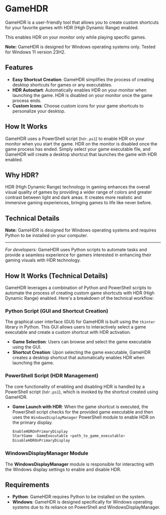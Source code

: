 

# GameHDR

GameHDR is a user-friendly tool that allows you to create custom shortcuts for your favorite games with HDR (High Dynamic Range) enabled. 

This enables HDR on your monitor only while playing specific games.

**Note:** GameHDR is designed for Windows operating systems only. Tested for Windows 11 version 23H2.

## Features

- **Easy Shortcut Creation**: GameHDR simplifies the process of creating desktop shortcuts for games or any executables.
- **HDR Autostart**: Automatically enables HDR on your monitor when launching the game. HDR is disabled on your monitor once the game process ends.
- **Custom Icons**: Choose custom icons for your game shortcuts to personalize your desktop.

## How It Works

GameHDR uses a PowerShell script (`hdr.ps1`) to enable HDR on your monitor when you start the game. HDR on the monitor is disabled once the game process has ended. Simply select your game executable file, and GameHDR will create a desktop shortcut that launches the game with HDR enabled.

## Why HDR?

HDR (High Dynamic Range) technology in gaming enhances the overall visual quality of games by providing a wider range of colors and greater contrast between light and dark areas. It creates more realistic and immersive gaming experiences, bringing games to life like never before.

## Technical Details

**Note:** GameHDR is designed for Windows operating systems and requires Python to be installed on your computer.

---

*For developers:* GameHDR uses Python scripts to automate tasks and provide a seamless experience for gamers interested in enhancing their gaming visuals with HDR technology.

## How It Works (Technical Details)

GameHDR leverages a combination of Python and PowerShell scripts to automate the process of creating custom game shortcuts with HDR (High Dynamic Range) enabled. Here's a breakdown of the technical workflow:

### Python Script (GUI and Shortcut Creation)

The graphical user interface (GUI) for GameHDR is built using the `tkinter` library in Python. This GUI allows users to interactively select a game executable and create a custom shortcut with HDR activation.

- **Game Selection**: Users can browse and select the game executable using the GUI.
- **Shortcut Creation**: Upon selecting the game executable, GameHDR creates a desktop shortcut that automatically enables HDR when launching the game.

### PowerShell Script (HDR Management)

The core functionality of enabling and disabling HDR is handled by a PowerShell script (`hdr.ps1`), which is invoked by the shortcut created using GameHDR.

- **Game Launch with HDR**: When the game shortcut is executed, the PowerShell script checks for the provided game executable and then uses the `WindowsDisplayManager` PowerShell module to enable HDR on the primary display.
  
  ```powershell
  EnableHDROnPrimaryDisplay
  StartGame -GameExecutable <path_to_game_executable>
  DisableHDROnPrimaryDisplay

### WindowsDisplayManager Module

The **WindowsDisplayManager** module is responsible for interacting with the Windows display settings to enable and disable HDR.

## Requirements

- **Python**: GameHDR requires Python to be installed on the system.
- **Windows**: GameHDR is designed specifically for Windows operating systems due to its reliance on PowerShell and WindowsDisplayManager.


